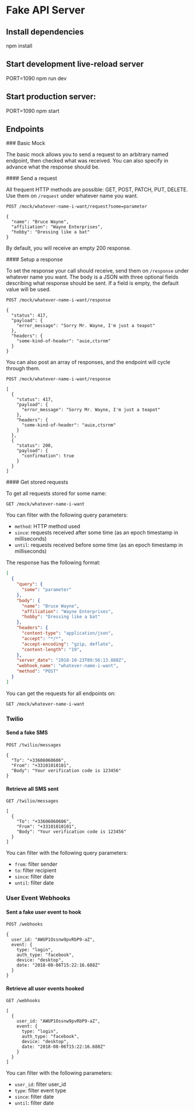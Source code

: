# Fake API Server


## Install dependencies
npm install

## Start development live-reload server
PORT=1090 npm run dev

## Start production server:
PORT=1090 npm start

## Endpoints

### Basic Mock

The basic mock allows you to send a request to an arbitrary named endpoint, then checked what was received.
You can also specify in advance what the response should be.

#### Send a request

All frequent HTTP methods are possible: GET, POST, PATCH, PUT, DELETE. Use them on `/request` under whatever name you want.

```
POST /mock/whatever-name-i-want/request?some=parameter

{
  "name": "Bruce Wayne",
  "affiliation": "Wayne Enterprises",
  "hobby": "Dressing like a bat"
}
```

By default, you will receive an empty 200 response.

#### Setup a response

To set the response your call should receive, send them on `/response` under whatever name you want.
The body is a JSON with three optional fields describing what response should be sent.
If a field is empty, the default value will be used.

```
POST /mock/whatever-name-i-want/response

{
  "status": 417,
  "payload": {
    "error_message": "Sorry Mr. Wayne, I'm just a teapot"
  },
  "headers": {
    "some-kind-of-header": "auie,ctsrnm"
  }
}
```

You can also post an array of responses, and the endpoint will cycle through them.

```
POST /mock/whatever-name-i-want/response

[
  {
    "status": 417,
    "payload": {
      "error_message": "Sorry Mr. Wayne, I'm just a teapot"
    },
    "headers": {
      "some-kind-of-header": "auie,ctsrnm"
    }
  },
  {
    "status": 200,
    "payload": {
      "confirmation": true
    }
  }
]
```

#### Get stored requests

To get all requests stored for some name:

```
GET /mock/whatever-name-i-want
```

You can filter with the following query parameters:

 * `method`: HTTP method used
 * `since`: requests received after some time (as an epoch timestamp in milliseconds)
 * `until`: requests received before some time (as an epoch timestamp in milliseconds)

The response has the following format:

```json
[
  {
    "query": {
      "some": "parameter"
    },
    "body": {
      "name": "Bruce Wayne",
      "affiliation": "Wayne Enterprises",
      "hobby": "Dressing like a bat"
    },
    "headers": {
      "content-type": "application/json",
      "accept": "*/*",
      "accept-encoding": "gzip, deflate",
      "content-length": "19",
    },
    "server_date": "2018-10-23T09:56:13.888Z",
    "webhook_name": "whatever-name-i-want",
    "method": "POST"
  }
]
```

You can get the requests for all endpoints on:

```
GET /mock/whatever-name-i-want
```

### Twilio

#### Send a fake SMS

```
POST /twilio/messages

{
  "To": "+33606060606",
  "From": "+33101010101",
  "Body": "Your verification code is 123456"
}
```

#### Retrieve all SMS sent

```
GET /twilio/messages

[
  {
    "To": "+33606060606",
    "From": "+33101010101",
    "Body": "Your verification code is 123456"
  }
]
```

You can filter with the following query parameters:

 * `from`: filter sender
 * `to`: filter recipient
 * `since`: filter date
 * `until`: filter date

### User Event Webhooks

#### Sent a fake user event to hook

```
POST /webhooks

{
  user_id: "AWUP1Ossnw9pvRbP9-aZ",
  event: {
    type: "login",
    auth_type: "facebook",
    device: "desktop",
    date: "2018-08-06T15:22:16.688Z"
  }
}
```

#### Retrieve all user events hooked

```
GET /webhooks

[
  {
    user_id: "AWUP1Ossnw9pvRbP9-aZ",
    event: {
      type: "login",
      auth_type: "facebook",
      device: "desktop",
      date: "2018-08-06T15:22:16.688Z"
    }
  }
]
```

You can filter with the following parameters:

 * `user_id`: filter user_id
 * `type`: filter event type
 * `since`: filter date
 * `until`: filter date
